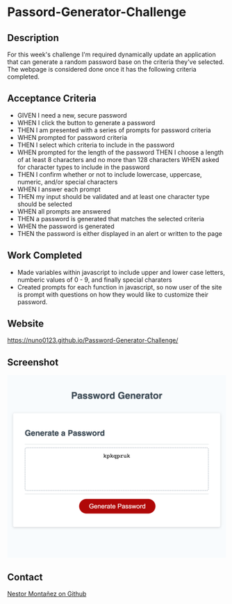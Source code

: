 # Passord-Generator-Challenge 

## Description 
For this week's challenge I'm required dynamically update an application that can generate a random password base on the criteria they've selected. The webpage is considered done once it has the following criteria completed.

## Acceptance Criteria 
* GIVEN I need a new, secure password
* WHEN I click the button to generate a password
* THEN I am presented with a series of prompts for password criteria
* WHEN prompted for password criteria
* THEN I select which criteria to include in the password
* WHEN prompted for the length of the password
THEN I choose a length of at least 8 characters and no more than 128 characters
WHEN asked for character types to include in the password
* THEN I confirm whether or not to include lowercase, uppercase, numeric, and/or special characters
* WHEN I answer each prompt
* THEN my input should be validated and at least one character type should be selected
* WHEN all prompts are answered
* THEN a password is generated that matches the selected criteria
* WHEN the password is generated
* THEN the password is either displayed in an alert or written to the page

## Work Completed 
* Made variables within javascript to include upper and lower case letters, numberic values of 0 - 9, and finally special charaters
* Created prompts for each function in javascript, so now user of the site is prompt with questions on how they would like to customize their password.

## Website 
https://nuno0123.github.io/Password-Generator-Challenge/
## Screenshot 
![screenshot](/Develop/images/nuno0123.github.io_Password-Generator-Challenge_.png)
## Contact 
[Nestor Montañez on Github](https://github.com/Nuno0123)